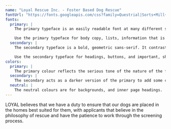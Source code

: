 ```yaml
---
name: "Loyal Rescue Inc. - Foster Based Dog Rescue"
fontUrl: "https://fonts.googleapis.com/css?family=Questrial|Sorts+Mill+Goudy"
fonts:
  primary: |
    The primary typeface is an easily readable font at many different sizes. A serif was chosen to convey a more serious tone.

    Use the primary typeface for body copy, lists, information that is smaller on the page, or text that has a high amount of words.
  secondary: |
    The secondary typeface is a bold, geometric sans-serif. It contrasts the primary, and maintains the tone while adding a sleek and modern twist.

    Use the secondary typeface for headings, buttons, and important, short bits of info in the form section.
colors:
  primary: |
    The primary colour reflects the serious tone of the nature of the fostering system. It is heavy, and a little sombre, but somewhat comforting and relaxing. Use the primary for the nav, and anything directly associated with the brand.
  secondary: |
    The secondary acts as a darker version of the primary to add some contrast. Use this for body copy, and smaller headings.
  neutral: |
    The neutral colours are for backgrounds, and inner page headings.
---
```

LOYAL believes that we have a duty to ensure that our dogs are placed in the homes best suited for them, with applicants that believe in the philosophy of rescue and have the patience to work through the screening process.
